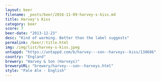 ```yaml
---
layout: beer
filename: _posts/beer/2016-11-09-harvey-s-kiss.md
title: Harvey's Kiss
category: beer
score: 7
beer-date: "2013-12-23"
desc: "Kind of warming. Better than the label suggests"
permalink: /beer/:title.html
img: /img/list/harvey-s-kiss.jpeg
untappd: "https://untappd.com/b/harvey---son--harveys--kiss/138686"
country: "England"
brewery: "Harvey & Son (Harveys)"
breweryURL: "brewery/harvey---son--harveys.html"
style: "Pale Ale - English"
---
```

